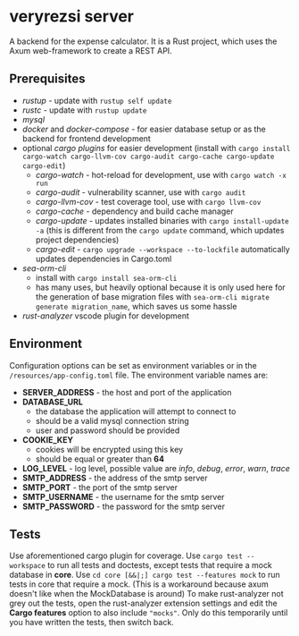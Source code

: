 # veryrezsi server

A backend for the expense calculator. It is a Rust project, which uses the Axum web-framework to create a REST API.

## Prerequisites

- _rustup_ - update with `rustup self update`
- _rustc_ - update with `rustup update`
- _mysql_
- _docker_ and _docker-compose_ - for easier database setup or as the backend for frontend development
- optional _cargo plugins_ for easier development (install with `cargo install cargo-watch cargo-llvm-cov cargo-audit cargo-cache cargo-update cargo-edit`)
  - _cargo-watch_ - hot-reload for development, use with `cargo watch -x run`
  - _cargo-audit_ - vulnerability scanner, use with `cargo audit`
  - _cargo-llvm-cov_ - test coverage tool, use with `cargo llvm-cov`
  - _cargo-cache_ - dependency and build cache manager
  - _cargo-update_ - updates installed binaries with `cargo install-update -a` (this is different from the `cargo update` command, which updates project dependencies)
  - _cargo-edit_ - `cargo upgrade --workspace --to-lockfile` automatically updates dependencies in Cargo.toml
- _sea-orm-cli_
  - install with `cargo install sea-orm-cli`
  - has many uses, but heavily optional because it is only used here for the generation of base migration files with `sea-orm-cli migrate generate migration_name`, which saves us some hassle
- _rust-analyzer_ vscode plugin for development

## Environment

Configuration options can be set as environment variables or in the `/resources/app-config.toml` file.
The environment variable names are:

- **SERVER_ADDRESS** - the host and port of the application
- **DATABASE_URL**
  - the database the application will attempt to connect to
  - should be a valid mysql connection string
  - user and password should be provided
- **COOKIE_KEY**
  - cookies will be encrypted using this key
  - should be equal or greater than **64**
- **LOG_LEVEL** - log level, possible value are _info_, _debug_, _error_, _warn_, _trace_
- **SMTP_ADDRESS** - the address of the smtp server
- **SMTP_PORT** - the port of the smtp server
- **SMTP_USERNAME** - the username for the smtp server
- **SMTP_PASSWORD** - the password for the smtp server

## Tests
Use aforementioned cargo plugin for coverage.
Use `cargo test --workspace` to run all tests and doctests, except tests that require a mock database in __core__.
Use `cd core [&&|;] cargo test --features mock` to run tests in core that require a mock. (This is a workaround because axum doesn't like when the MockDatabase is around)
To make rust-analyzer not grey out the tests, open the rust-analyzer extension settings and edit the __Cargo features__ option to also include `"mocks"`. Only do this temporarily until you have written the tests, then switch back.